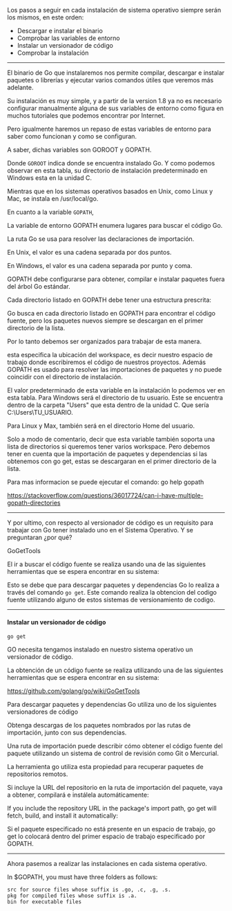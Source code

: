 

Los pasos a seguir en cada instalación de sistema operativo siempre serán los mismos, en este orden:

- Descargar e instalar el binario
- Comprobar las variables de entorno
- Instalar un versionador de código
- Comprobar la instalación

----

El binario de Go que instalaremos nos permite compilar, descargar e instalar paquetes o librerías y ejecutar varios comandos útiles que veremos más adelante.

Su instalación es muy simple, y a partir de la version 1.8 ya no es necesario configurar manualmente alguna de sus variables de entorno como figura en muchos tutoriales que podemos encontrar por Internet.

Pero igualmente haremos un repaso de estas variables de entorno para saber como funcionan y como se configuran.

A saber, dichas variables son GOROOT y GOPATH.

Donde `GOROOT` indica donde se encuentra instalado Go. Y como podemos observar en esta tabla, su directorio de instalación predeterminado en Windows esta en la unidad C.

Mientras que en los sistemas operativos basados en Unix, como Linux y Mac, se instala en /usr/local/go.

En cuanto a la variable `GOPATH`, 

La variable de entorno GOPATH enumera lugares para buscar el código Go.

La ruta Go se usa para resolver las declaraciones de importación.

En Unix, el valor es una cadena separada por dos puntos.

En Windows, el valor es una cadena separada por punto y coma.

GOPATH debe configurarse para obtener, compilar e instalar paquetes fuera del árbol Go estándar.

Cada directorio listado en GOPATH debe tener una estructura prescrita:

Go busca en cada directorio listado en GOPATH para encontrar el código fuente, pero los paquetes nuevos siempre se descargan en el primer directorio de la lista.

Por lo tanto debemos ser organizados para trabajar de esta manera.

esta especifica la ubicación del workspace, es decir nuestro espacio de trabajo donde escribiremos el código de nuestros proyectos. Además GOPATH es usado para resolver las importaciones de paquetes y no puede coincidir con el directorio de instalación.

El valor predeterminado de esta variable en la instalación lo podemos ver en esta tabla. Para Windows será el directorio de tu usuario. Este se encuentra dentro de la carpeta "Users" que esta dentro de la unidad C. Que sería C:\Users\TU_USUARIO.

Para Linux y Max, también será en el directorio Home del usuario.

Solo a modo de comentario, decir que esta variable también soporta una lista de directorios si queremos tener varios workspace. Pero debemos tener en cuenta que la importación de paquetes y dependencias si las obtenemos con go get, estas se descargaran en el primer directorio de la lista.

Para mas informacion se puede ejecutar el comando: go help gopath

https://stackoverflow.com/questions/36017724/can-i-have-multiple-gopath-directories


---

Y por ultimo, con respecto al versionador de código es un requisito para trabajar con Go tener instalado uno en el Sistema Operativo. Y se preguntaran ¿por qué?

GoGetTools

El ir a buscar el código fuente se realiza usando una de las siguientes herramientas que se espera encontrar en su sistema:

Esto se debe que para descargar paquetes y dependencias Go lo realiza a través del comando `go get`. Este comando realiza la obtencion del codigo fuente utilizando alguno de estos sistemas de versionamiento de codigo.



---
#### Instalar un versionador de código

`go get`

GO necesita tengamos instalado en nuestro sistema operativo un versionador de código.

La obtención de un código fuente se realiza utilizando una de las siguientes herramientas que se espera encontrar en su sistema:

https://github.com/golang/go/wiki/GoGetTools

Para descargar paquetes y dependencias Go utiliza uno de los siguientes versionadores de código

Obtenga descargas de los paquetes nombrados por las rutas de importación, junto con sus dependencias. 

Una ruta de importación puede describir cómo obtener el código fuente del paquete utilizando un sistema de control de revisión como Git o Mercurial.

La herramienta go utiliza esta propiedad para recuperar paquetes de repositorios remotos.

Si incluye la URL del repositorio en la ruta de importación del paquete, vaya a obtener, compilará e instálela automáticamente:

If you include the repository URL in the package's import path, go get will fetch, build, and install it automatically: 


Si el paquete especificado no está presente en un espacio de trabajo, go get lo colocará dentro del primer espacio de trabajo especificado por GOPATH.

---

Ahora pasemos a realizar las instalaciones en cada sistema operativo.



In $GOPATH, you must have three folders as follows:

    src for source files whose suffix is .go, .c, .g, .s.
    pkg for compiled files whose suffix is .a.
    bin for executable files
